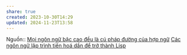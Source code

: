 ```yaml
---
share: true
created: 2023-10-30T14:29
updated: 2024-11-23T13:58
---
```

Nguồn:: 
[Mọi ngôn ngữ bậc cao đều là cú pháp đường của hợp ngữ](../../../Ng%C3%B4n%20ng%E1%BB%AF/Ng%C3%B4n%20ng%E1%BB%AF%20l%E1%BA%ADp%20tr%C3%ACnh/%C3%9D%20%C4%91%E1%BB%93%20thi%E1%BA%BFt%20k%E1%BA%BF/M%E1%BB%8Di%20ng%C3%B4n%20ng%E1%BB%AF%20b%E1%BA%ADc%20cao%20%C4%91%E1%BB%81u%20l%C3%A0%20c%C3%BA%20ph%C3%A1p%20%C4%91%C6%B0%E1%BB%9Dng%20c%E1%BB%A7a%20h%E1%BB%A3p%20ng%E1%BB%AF.md)
[Các ngôn ngữ lập trình tiến hoá dần để trở thành Lisp](../../../Ng%C3%B4n%20ng%E1%BB%AF/Ng%C3%B4n%20ng%E1%BB%AF%20l%E1%BA%ADp%20tr%C3%ACnh/%C3%9D%20%C4%91%E1%BB%93%20thi%E1%BA%BFt%20k%E1%BA%BF/C%C3%A1c%20ng%C3%B4n%20ng%E1%BB%AF%20l%E1%BA%ADp%20tr%C3%ACnh%20ti%E1%BA%BFn%20ho%C3%A1%20d%E1%BA%A7n%20%C4%91%E1%BB%83%20tr%E1%BB%9F%20th%C3%A0nh%20Lisp.md)